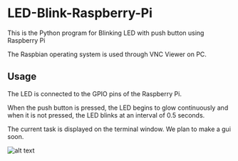 # LED-Blink-Raspberry-Pi

This is the Python program for Blinking LED with push button using Raspberry Pi

The Raspbian operating system is used through VNC Viewer on PC.

## Usage
The LED is connected to the GPIO pins of the Raspberry Pi.

When the push button is pressed, the LED begins to glow continuously and when it is not pressed, the LED blinks at an interval of 0.5 seconds.

The current task is displayed on the terminal window. We plan to make a gui soon.

![alt text](https://github.com/minkushjain/LED-Blink-Raspberry-Pi/blob/master/LED%20blink%20circuit.png)

